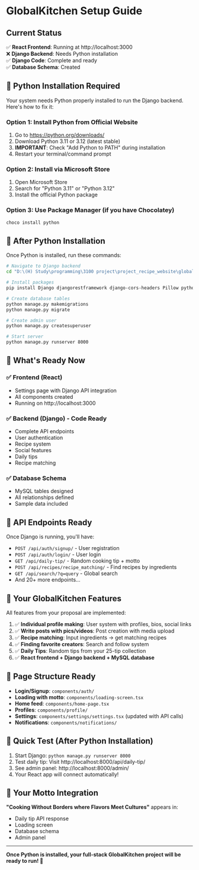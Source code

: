 # GlobalKitchen Setup Guide

## Current Status
✅ **React Frontend**: Running at http://localhost:3000  
❌ **Django Backend**: Needs Python installation  
✅ **Django Code**: Complete and ready  
✅ **Database Schema**: Created  

## 🐍 Python Installation Required

Your system needs Python properly installed to run the Django backend. Here's how to fix it:

### Option 1: Install Python from Official Website
1. Go to https://python.org/downloads/
2. Download Python 3.11 or 3.12 (latest stable)
3. **IMPORTANT**: Check "Add Python to PATH" during installation
4. Restart your terminal/command prompt

### Option 2: Install via Microsoft Store
1. Open Microsoft Store
2. Search for "Python 3.11" or "Python 3.12"
3. Install the official Python package

### Option 3: Use Package Manager (if you have Chocolatey)
```bash
choco install python
```

## 🚀 After Python Installation

Once Python is installed, run these commands:

```bash
# Navigate to Django backend
cd "D:\(H) Study\programming\3100 project\project_recipe_website\global_kitchen\globalKitchen\v0 react django"

# Install packages
pip install Django djangorestframework django-cors-headers Pillow python-dotenv django-filter

# Create database tables
python manage.py makemigrations
python manage.py migrate

# Create admin user
python manage.py createsuperuser

# Start server
python manage.py runserver 8000
```

## 🎯 What's Ready Now

### ✅ Frontend (React)
- Settings page with Django API integration
- All components created
- Running on http://localhost:3000

### ✅ Backend (Django) - Code Ready
- Complete API endpoints
- User authentication
- Recipe system
- Social features
- Daily tips
- Recipe matching

### ✅ Database Schema
- MySQL tables designed
- All relationships defined
- Sample data included

## 🔗 API Endpoints Ready

Once Django is running, you'll have:

- `POST /api/auth/signup/` - User registration
- `POST /api/auth/login/` - User login
- `GET /api/daily-tip/` - Random cooking tip + motto
- `POST /api/recipes/recipe_matching/` - Find recipes by ingredients
- `GET /api/search/?q=query` - Global search
- And 20+ more endpoints...

## 🎨 Your GlobalKitchen Features

All features from your proposal are implemented:

1. ✅ **Individual profile making**: User system with profiles, bios, social links
2. ✅ **Write posts with pics/videos**: Post creation with media upload
3. ✅ **Recipe matching**: Input ingredients → get matching recipes  
4. ✅ **Finding favorite creators**: Search and follow system
5. ✅ **Daily Tips**: Random tips from your 25-tip collection
6. ✅ **React frontend + Django backend + MySQL database**

## 📱 Page Structure Ready

- **Login/Signup**: `components/auth/`
- **Loading with motto**: `components/loading-screen.tsx`
- **Home feed**: `components/home-page.tsx`
- **Profiles**: `components/profile/`
- **Settings**: `components/settings/settings.tsx` (updated with API calls)
- **Notifications**: `components/notifications/`

## 🔧 Quick Test (After Python Installation)

1. Start Django: `python manage.py runserver 8000`
2. Test daily tip: Visit http://localhost:8000/api/daily-tip/
3. See admin panel: http://localhost:8000/admin/
4. Your React app will connect automatically!

## 🍳 Your Motto Integration

**"Cooking Without Borders where Flavors Meet Cultures"** appears in:
- Daily tip API response
- Loading screen
- Database schema
- Admin panel

---

**Once Python is installed, your full-stack GlobalKitchen project will be ready to run! 🚀**

